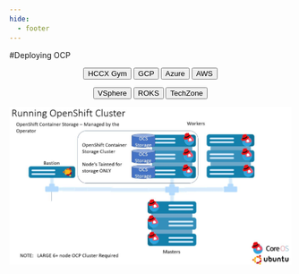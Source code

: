 ```yaml
---
hide:
  - footer
---
```

<script>
  document.title = "Deploy OCP";
</script>
#Deploying OCP
<html>
<body>
<div style="text-align:center">

<button onclick="location.href='./HCCX-gym/'" class="custom-btn btn-7">HCCX Gym</button>
<button onclick="location.href='./GCP/'" class="custom-btn btn-7">GCP</button>
<button onclick="location.href='./Azure/'" class="custom-btn btn-7">Azure</button>
<button onclick="location.href='./AWS/'" class="custom-btn btn-7">AWS</button>
<div></div>
<button onclick="location.href='./VSphere/'" class="custom-btn btn-7">VSphere</button>
<button onclick="location.href='./ROKS/'" class="custom-btn btn-7">ROKS</button>
<button onclick="location.href='./TechZone/'" class="custom-btn btn-7">TechZone</button>
<p align = "center">
  <img src='../images/OCPClusterwithODF.jpg'  align="top"  style = "float">
</p>
</div>
</body>
</html>
